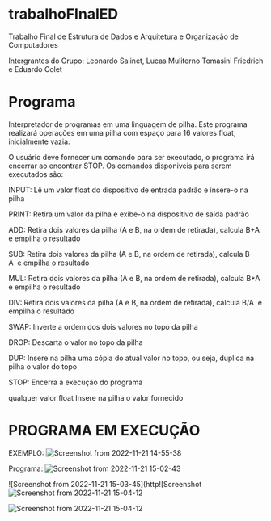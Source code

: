 # trabalhoFInalED
Trabalho Final de Estrutura de Dados e Arquitetura e Organização de Computadores

Intergrantes do Grupo: Leonardo Salinet, Lucas Muliterno Tomasini Friedrich e Eduardo Colet

# Programa

Interpretador de programas em uma linguagem de pilha. Este programa realizará operações em uma pilha com espaço para 16 valores float, inicialmente vazia.

O usuário deve fornecer um comando para ser executado, o programa irá encerrar ao encontrar STOP.
Os comandos disponiveis para serem executados são:

INPUT:
	Lê um valor float do dispositivo de entrada padrão e insere-o na pilha

PRINT:
	Retira um valor da pilha e exibe-o na dispositivo de saída padrão

ADD:
	Retira dois valores da pilha (A e B, na ordem de retirada), calcula B+A  e empilha o resultado

SUB:
	Retira dois valores da pilha (A e B, na ordem de retirada), calcula B-A  e empilha o resultado

MUL:
	Retira dois valores da pilha (A e B, na ordem de retirada), calcula B*A  e empilha o resultado

DIV:
	Retira dois valores da pilha (A e B, na ordem de retirada), calcula B/A  e empilha o resultado

SWAP:
	Inverte a ordem dos dois valores no topo da pilha

DROP:
	Descarta o valor no topo da pilha

DUP:
	Insere na pilha uma cópia do atual valor no topo, ou seja, duplica na pilha o valor do topo

STOP:
	Encerra a execução do programa

qualquer valor float
	Insere na pilha o valor fornecido

# PROGRAMA EM EXECUÇÃO
EXEMPLO:
![Screenshot from 2022-11-21 14-55-38](https://user-images.githubusercontent.com/81321358/203127621-712d0a23-77ae-4309-8abc-6d5244e22f51.png)

Programa:
![Screenshot from 2022-11-21 15-02-43](https://user-images.githubusercontent.com/81321358/203128551-0b6c593d-e5e3-4fde-b797-fd92debf13c9.png)

![Screenshot from 2022-11-21 15-03-45](http![Screenshot![Screenshot from 2022-11-21 15-04-12](https://user-images.githubusercontent.com/81321358/203128578-5dae1a18-484d-49b4-b318-8feba3140c40.png)

![Screenshot from 2022-11-21 15-04-12](https://user-images.githubusercontent.com/81321358/203128654-393d3011-7c32-4521-b5c7-4074b8513d15.png)

